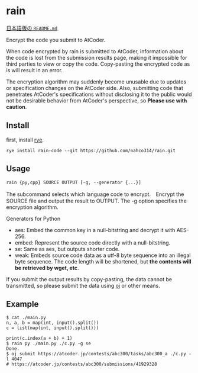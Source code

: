 # rain

[日本語版の `README.md`](https://github.com/nahco314/rain/blob/master/README.ja.md)

Encrypt the code you submit to AtCoder.

When code encrypted by rain is submitted to AtCoder, information about the code is lost from the submission results page, making it impossible for third parties to view or copy the code. Copy-pasting the encrypted code as is will result in an error.

The encryption algorithm may suddenly become unusable due to updates or specification changes on the AtCoder side. Also, submitting code that penetrates AtCoder's specifications without disclosing it to the public would not be desirable behavior from AtCoder's perspective, so **Please use with caution**.

## Install

first, install [rye](https://rye-up.com/guide/installation/).
```commandline
rye install rain-code --git https://github.com/nahco314/rain.git
```

## Usage
```
rain {py,cpp} SOURCE OUTPUT [-g, --generator {...}]
```

The subcommand selects which language code to encrypt.　Encrypt the SOURCE file and output the result to OUTPUT. The -g option specifies the encryption algorithm.

Generators for Python
- aes: Embed the common key in a null-bitstring and decrypt it with AES-256.
- embed: Represent the source code directly with a null-bitstring.
- se: Same as aes, but outputs shorter code.
- weak: Embeds source code data as a utf-8 byte sequence into an illegal byte sequence. The code length will be shortened, but **the contents will be retrieved by  wget, etc**.

If you submit the output results by copy-pasting, the data cannot be transmitted, so please submit the data using [oj](https://github.com/online-judge-tools/oj) or other means.

## Example
```commandline
$ cat ./main.py
n, a, b = map(int, input().split())
c = list(map(int, input().split()))

print(c.index(a + b) + 1)
$ rain py ./main.py ./c.py -g se
Done.
$ oj submit https://atcoder.jp/contests/abc300/tasks/abc300_a ./c.py -l 4047
# https://atcoder.jp/contests/abc300/submissions/41929328
```
